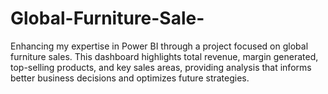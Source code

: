 # Global-Furniture-Sale-
Enhancing my expertise in Power BI through a project focused on global furniture sales.
This dashboard highlights total revenue, margin generated, top-selling products, and key sales areas, providing analysis that informs better business decisions and optimizes future strategies.
